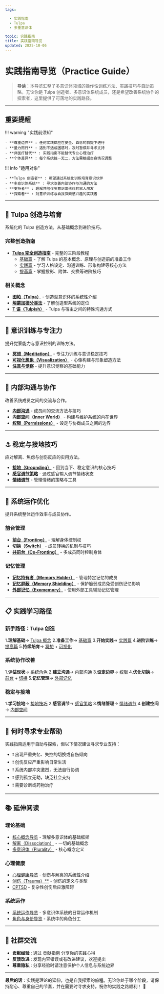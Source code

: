 ```yaml
---
tags:

  - 实践指南
  - Tulpa
  - 多重意识体

topic: 实践指南
title: 实践指南导览
updated: 2025-10-06
---
```


# 实践指南导览（Practice Guide）

>**导读**：本导览汇整了多意识体领域的操作性训练方法、实践技巧与自助策略。无论你是 Tulpa 创造者、多意识体系统成员，还是希望改善系统协作的探索者，这里提供了可落地的实践路径。

---

## 重要提醒

!!! warning "实践前须知"

    - **尊重边界** : 任何实践都应在安全、自愿的前提下进行
    - **量力而行** : 遇到不适或困惑时，及时暂停并寻求支持
    - **非医疗替代** : 实践指南不能替代专业心理治疗
    - **个体差异** : 每个系统独一无二，方法需根据自身情况调整

!!! info "适用对象"

    - **Tulpa 创造者** : 希望通过系统化训练培育意识伙伴
    - **多意识体系统** : 寻求改善内部协作与沟通的方法
    - **支持者** : 理解并陪伴多意识体伙伴的家人朋友
    - **探索者** : 对意识训练与自我探索感兴趣的实践者

---

## 🌱 Tulpa 创造与培育

系统化的 Tulpa 创造方法，从基础概念到进阶技巧。

### 完整创造指南

- [**Tulpa 完全创造指南**](entries/Tulpa-Guide.md) - 完整的三阶段教程
  - [基础篇](entries/Tulpa-Guide-1.md) - 了解 Tulpa 的基本概念、原理与创造前的准备工作
  - [实践篇](entries/Tulpa-Guide-2.md) - 学习人格设定、沟通训练、形象构建等核心方法
  - [提高篇](entries/Tulpa-Guide-3.md) - 掌握投影、附体、交换等进阶技巧

### 相关概念

- [**图帕（Tulpa）**](entries/Tulpa.md) - 创造型意识体的系统性介绍
- [**埃蒙加德分类法**](entries/Emmengard-Classification.md) - 了解创造型系统的定位
- [**T 语（Tulpish）**](entries/Tulpish.md) - Tulpa 与宿主之间的特殊沟通方式

---

## 🧘 意识训练与专注力

提升觉察能力与意识控制的训练方法。

- [**冥想（Meditation）**](entries/Meditation.md) - 专注力训练与意识稳定技巧
- [**可视化想象（Visualization）**](entries/Visualization-Imagination.md) - 心像构建与形象塑造方法
- [**注意与觉察**](entries/Attention-Awareness.md) - 提升意识觉察的基础能力

---

## 💬 内部沟通与协作

改善系统成员之间的交流与合作。

- [**内部沟通**](entries/Internal-Communication.md) - 成员间的交流方法与技巧
- [**内部空间（Inner World）**](entries/Headspace-Inner-World.md) - 构建与维护系统的内在世界
- [**权限（Permissions）**](entries/Permissions.md) - 设定与协商成员之间的边界

---

## ⚓ 稳定与接地技巧

应对解离、焦虑与创伤反应的实用方法。

- [**接地（Grounding）**](entries/Grounding.md) - 回到当下、稳定意识的核心技巧
- [**感官调节策略**](entries/Sensory-Regulation-Strategies.md) - 通过感官输入调节情绪状态
- [**情绪调节**](entries/Emotion-Regulation.md) - 管理情绪的策略与工具

---

## 🔄 系统运作优化

提升系统整体运作效率与成员协作。

### 前台管理

- [**前台（Fronting）**](entries/Front-Fronting.md) - 理解身体控制权
- [**切换（Switch）**](entries/Switch.md) - 成员转换的机制与技巧
- [**共前台（Co-Fronting）**](entries/Co-Fronting.md) - 多成员同时控制身体

### 记忆管理

- [**记忆持有者（Memory Holder）**](entries/Memory-Holder.md) - 管理特定记忆的成员
- [**记忆屏蔽（Memory Shielding）**](entries/Memory-Shielding.md) - 保护脆弱成员免受创伤记忆影响
- [**外部记忆（Exomemory）**](entries/Exomemory.md) - 使用外部工具辅助记忆管理

---

## 📋 实践学习路径

### 新手路径：Tulpa 创造

1.**理解基础**→ [Tulpa 概念](entries/Tulpa.md)
2.**准备工作**→ [基础篇](entries/Tulpa-Guide-1.md)
3.**开始实践**→ [实践篇](entries/Tulpa-Guide-2.md)
4.**进阶训练**→ [提高篇](entries/Tulpa-Guide-3.md)
5.**持续培育**→ [冥想](entries/Meditation.md) + [可视化](entries/Visualization-Imagination.md)

### 系统协作改善

1.**评估现状**→ [系统角色](entries/System-Roles.md)
2.**建立沟通**→ [内部沟通](entries/Internal-Communication.md)
3.**设定边界**→ [权限](entries/Permissions.md)
4.**优化切换**→ [前台](entries/Front-Fronting.md) + [切换](entries/Switch.md)
5.**记忆管理**→ [外部记忆](entries/Exomemory.md)

### 稳定与接地

1.**学习接地**→ [接地技巧](entries/Grounding.md)
2.**感官调节**→ [感官策略](entries/Sensory-Regulation-Strategies.md)
3.**情绪管理**→ [情绪调节](entries/Emotion-Regulation.md)
4.**创建空间**→ [内部空间](entries/Headspace-Inner-World.md)

---

## 🚨 何时寻求专业帮助

实践指南适用于自助与探索，但以下情况建议寻求专业支持：

- ❗ 出现严重失忆、失控的切换或自伤倾向
- ❗ 创伤反应严重影响日常生活
- ❗ 系统内部冲突激烈，无法自行协调
- ❗ 感到孤立无助，缺乏社会支持
- ❗ 需要诊断或药物治疗

---

## 📚 延伸阅读

### 理论基础

- [核心概念导览](entries/Core-Concepts-Guide.md) - 理解多意识体的基础框架
- [解离（Dissociation）](entries/Dissociation.md) - 一切的基础概念
- [多意识体（Plurality）](entries/Plurality.md) - 核心概念定义

### 心理健康

- [心理健康导览](entries/Mental-Health-Guide.md) - 创伤与解离的系统性介绍
- [创伤（Trauma）**](entries/Trauma.md) - 创伤的定义与类型
- [CPTSD](entries/CPTSD.md) - 复杂性创伤后应激障碍

### 系统运作

- [系统运作导览](System-Operations.md) - 多意识体系统的日常运作机制
- [角色与身份导览](Roles-Identity-Guide.md) - 系统中的角色分工

---

## 💬 社群交流

- **贡献经验** : 通过 [贡献指南](CONTRIBUTING.md) 分享你的实践心得
- **反馈改进** : 发现内容错误或有改进建议，欢迎提出
- **尊重隐私** : 分享经验时请注意保护个人信息与系统边界

---

**最后的话**：实践是理论的延伸，也是自我探索的旅程。无论你处于哪个阶段，请保持耐心、尊重自己的节奏，并在需要时寻求支持。祝你的实践之路顺利！ 🌟
